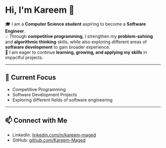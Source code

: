 # Hi, I'm Kareem 👋

🎓 I am a **Computer Science student** aspiring to become a **Software Engineer**.  
💡 Through **competitive programming**, I strengthen my **problem-solving** and **algorithmic thinking** skills, while also exploring different areas of **software development** to gain broader experience.  
🚀 I am eager to continue **learning, growing, and applying my skills** in impactful projects.

---

## 📌 Current Focus
- Competitive Programming  
- Software Development Projects  
- Exploring different fields of software engineering  

---

## 📫 Connect with Me
- LinkedIn: [linkedin.com/in/kareem-maged](#)  
- GitHub: [github.com/Kareem-Maged](#)
